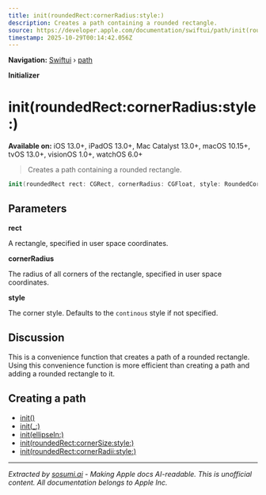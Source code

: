 ```yaml
---
title: init(roundedRect:cornerRadius:style:)
description: Creates a path containing a rounded rectangle.
source: https://developer.apple.com/documentation/swiftui/path/init(roundedrect:cornerradius:style:)
timestamp: 2025-10-29T00:14:42.056Z
---
```


**Navigation:** [Swiftui](/documentation/swiftui) › [path](/documentation/swiftui/path)

**Initializer**

# init(roundedRect:cornerRadius:style:)

**Available on:** iOS 13.0+, iPadOS 13.0+, Mac Catalyst 13.0+, macOS 10.15+, tvOS 13.0+, visionOS 1.0+, watchOS 6.0+

> Creates a path containing a rounded rectangle.

```swift
init(roundedRect rect: CGRect, cornerRadius: CGFloat, style: RoundedCornerStyle = .continuous)
```

## Parameters

**rect**

A rectangle, specified in user space coordinates.



**cornerRadius**

The radius of all corners of the rectangle, specified in user space coordinates.



**style**

The corner style. Defaults to the `continous` style if not specified.



## Discussion

This is a convenience function that creates a path of a rounded rectangle. Using this convenience function is more efficient than creating a path and adding a rounded rectangle to it.

## Creating a path

- [init()](/documentation/swiftui/path/init())
- [init(_:)](/documentation/swiftui/path/init(_:))
- [init(ellipseIn:)](/documentation/swiftui/path/init(ellipsein:))
- [init(roundedRect:cornerSize:style:)](/documentation/swiftui/path/init(roundedrect:cornersize:style:))
- [init(roundedRect:cornerRadii:style:)](/documentation/swiftui/path/init(roundedrect:cornerradii:style:))

---

*Extracted by [sosumi.ai](https://sosumi.ai) - Making Apple docs AI-readable.*
*This is unofficial content. All documentation belongs to Apple Inc.*
